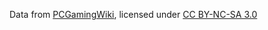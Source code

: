 Data from [PCGamingWiki](https://www.pcgamingwiki.com/wiki/List_of_games_with_LAN_multiplayer), licensed under [CC BY-NC-SA 3.0](https://www.pcgamingwiki.com/wiki/List_of_games_with_LAN_multiplayer#:~:text=Creative%20Commons%20Attribution%20Non%2DCommercial%20Share%20Alike)

